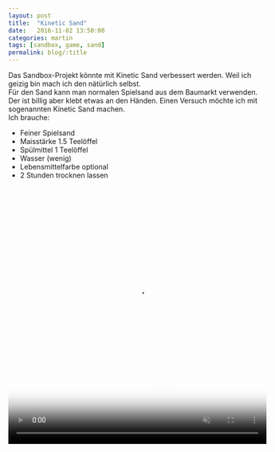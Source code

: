 ```yaml
---
layout: post
title:  "Kinetic Sand"
date:   2016-11-02 13:50:00
categories: martin
tags: [sandbox, game, sand]
permalink: blog/:title
---
```



Das Sandbox-Projekt könnte mit Kinetic Sand verbessert werden. Weil ich geizig bin mach ich den nätürlich selbst.<br>
Für den Sand kann man normalen Spielsand aus dem Baumarkt verwenden. Der ist billig aber klebt etwas an den Händen. Einen Versuch möchte ich mit sogenannten Kinetic Sand machen.<br>
Ich brauche:
<ul>
<li>Feiner Spielsand</li>
<li>Maisstärke 1.5 Teelöffel</li>
<li>Spülmittel 1 Teelöffel</li>
<li>Wasser (wenig)</li>
<li>Lebensmittelfarbe optional</li>
<li>2 Stunden trocknen lassen</li>
</ul>
<video poster="//i.imgur.com/tamTwnbh.jpg" preload="auto" autoplay="autoplay" muted="muted" loop="loop" webkit-playsinline="" style="width: 518px; height: 518px;">
<source src="//i.imgur.com/tamTwnb.mp4" type="video/mp4">
</video>
